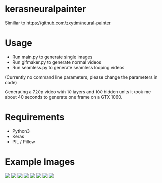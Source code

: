 # kerasneuralpainter
Similiar to https://github.com/zxytim/neural-painter

# Usage
- Run main.py to generate single images
- Run gifmaker.py to generate normal videos
- Run seamless.py to generate seamless looping videos

(Currently no command line parameters, please change the parameters in code)

Generating a 720p video with 10 layers and 100 hidden units it took me about 40 seconds to generate one frame on a GTX 1060.

# Requirements
- Python3
- Keras
- PIL / Pillow

# Example Images
![](http://i.imgur.com/5msYPgK.png)
![](http://i.imgur.com/wSd8yh7.png)
![](http://i.imgur.com/omJMdMx.png)
![](http://i.imgur.com/Of3zmz7.png)
![](http://i.imgur.com/IDcYcGD.png)
![](http://i.imgur.com/xStRoVI.png)
![](http://i.imgur.com/f4oPCV9.png)
![](http://i.imgur.com/KMbnrII.png)
